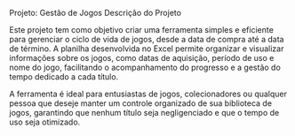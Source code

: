Projeto: Gestão de Jogos
Descrição do Projeto

Este projeto tem como objetivo criar uma ferramenta simples e eficiente para gerenciar o ciclo de vida de jogos, desde a data de compra até a data de término. A planilha desenvolvida no Excel permite organizar e visualizar informações sobre os jogos, como datas de aquisição, período de uso e nome do jogo, facilitando o acompanhamento do progresso e a gestão do tempo dedicado a cada título.

A ferramenta é ideal para entusiastas de jogos, colecionadores ou qualquer pessoa que deseje manter um controle organizado de sua biblioteca de jogos, garantindo que nenhum título seja negligenciado e que o tempo de uso seja otimizado.
